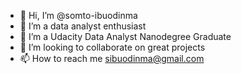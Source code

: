 - 👋 Hi, I’m @somto-ibuodinma
- 👀 I’m a data analyst enthusiast
- 🌱 I’m a Udacity Data Analyst Nanodegree Graduate
- 💞️ I’m looking to collaborate on great projects
- 📫 How to reach me sibuodinma@gmail.com

<!---
somto-ibuodinma/somto-ibuodinma is a ✨ special ✨ repository because its `README.md` (this file) appears on your GitHub profile.
You can click the Preview link to take a look at your changes.
--->
